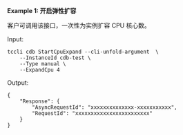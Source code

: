 **Example 1: 开启弹性扩容**

客户可调用该接口，一次性为实例扩容 CPU 核心数。

Input: 

```
tccli cdb StartCpuExpand --cli-unfold-argument  \
    --InstanceId cdb-test \
    --Type manual \
    --ExpandCpu 4
```

Output: 
```
{
    "Response": {
        "AsyncRequestId": "xxxxxxxxxxxxxx-xxxxxxxxxxx",
        "RequestId": "xxxxxxxxxxxxxxxxxxxxxxxx"
    }
}
```

